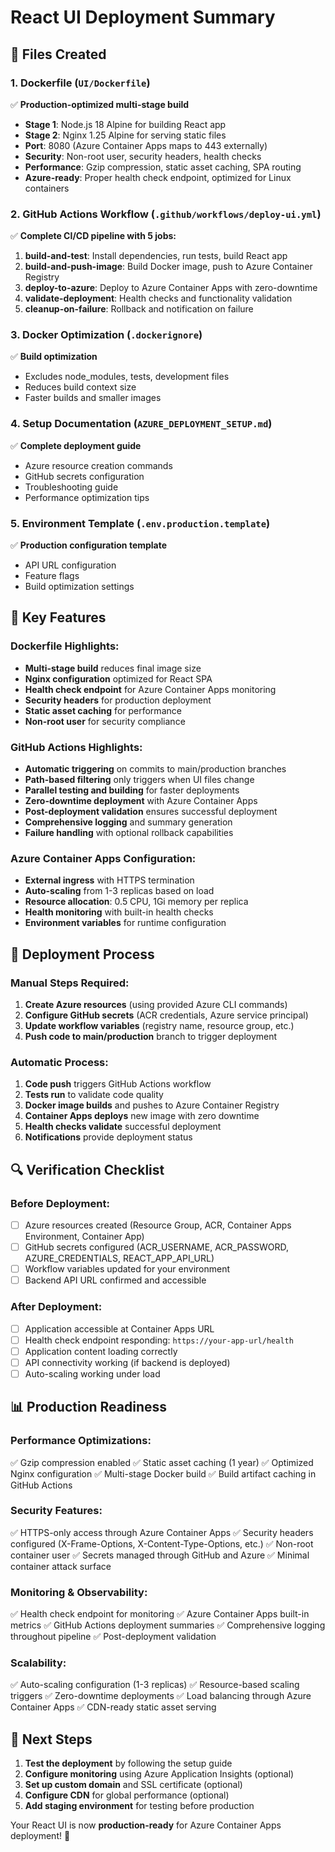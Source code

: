 # React UI Deployment Summary

## 📁 Files Created

### 1. **Dockerfile** (`UI/Dockerfile`)
✅ **Production-optimized multi-stage build**
- **Stage 1**: Node.js 18 Alpine for building React app
- **Stage 2**: Nginx 1.25 Alpine for serving static files
- **Port**: 8080 (Azure Container Apps maps to 443 externally)
- **Security**: Non-root user, security headers, health checks
- **Performance**: Gzip compression, static asset caching, SPA routing
- **Azure-ready**: Proper health check endpoint, optimized for Linux containers

### 2. **GitHub Actions Workflow** (`.github/workflows/deploy-ui.yml`)
✅ **Complete CI/CD pipeline with 5 jobs:**

1. **build-and-test**: Install dependencies, run tests, build React app
2. **build-and-push-image**: Build Docker image, push to Azure Container Registry
3. **deploy-to-azure**: Deploy to Azure Container Apps with zero-downtime
4. **validate-deployment**: Health checks and functionality validation
5. **cleanup-on-failure**: Rollback and notification on failure

### 3. **Docker Optimization** (`.dockerignore`)
✅ **Build optimization**
- Excludes node_modules, tests, development files
- Reduces build context size
- Faster builds and smaller images

### 4. **Setup Documentation** (`AZURE_DEPLOYMENT_SETUP.md`)
✅ **Complete deployment guide**
- Azure resource creation commands
- GitHub secrets configuration
- Troubleshooting guide
- Performance optimization tips

### 5. **Environment Template** (`.env.production.template`)
✅ **Production configuration template**
- API URL configuration
- Feature flags
- Build optimization settings

## 🔧 Key Features

### Dockerfile Highlights:
- **Multi-stage build** reduces final image size
- **Nginx configuration** optimized for React SPA
- **Health check endpoint** for Azure Container Apps monitoring
- **Security headers** for production deployment
- **Static asset caching** for performance
- **Non-root user** for security compliance

### GitHub Actions Highlights:
- **Automatic triggering** on commits to main/production branches
- **Path-based filtering** only triggers when UI files change
- **Parallel testing and building** for faster deployments
- **Zero-downtime deployment** with Azure Container Apps
- **Post-deployment validation** ensures successful deployment
- **Comprehensive logging** and summary generation
- **Failure handling** with optional rollback capabilities

### Azure Container Apps Configuration:
- **External ingress** with HTTPS termination
- **Auto-scaling** from 1-3 replicas based on load
- **Resource allocation**: 0.5 CPU, 1Gi memory per replica
- **Health monitoring** with built-in health checks
- **Environment variables** for runtime configuration

## 🚀 Deployment Process

### Manual Steps Required:
1. **Create Azure resources** (using provided Azure CLI commands)
2. **Configure GitHub secrets** (ACR credentials, Azure service principal)
3. **Update workflow variables** (registry name, resource group, etc.)
4. **Push code to main/production** branch to trigger deployment

### Automatic Process:
1. **Code push** triggers GitHub Actions workflow
2. **Tests run** to validate code quality
3. **Docker image builds** and pushes to Azure Container Registry
4. **Container Apps deploys** new image with zero downtime
5. **Health checks validate** successful deployment
6. **Notifications** provide deployment status

## 🔍 Verification Checklist

### Before Deployment:
- [ ] Azure resources created (Resource Group, ACR, Container Apps Environment, Container App)
- [ ] GitHub secrets configured (ACR_USERNAME, ACR_PASSWORD, AZURE_CREDENTIALS, REACT_APP_API_URL)
- [ ] Workflow variables updated for your environment
- [ ] Backend API URL confirmed and accessible

### After Deployment:
- [ ] Application accessible at Container Apps URL
- [ ] Health check endpoint responding: `https://your-app-url/health`
- [ ] Application content loading correctly
- [ ] API connectivity working (if backend is deployed)
- [ ] Auto-scaling working under load

## 📊 Production Readiness

### Performance Optimizations:
✅ Gzip compression enabled
✅ Static asset caching (1 year)
✅ Optimized Nginx configuration
✅ Multi-stage Docker build
✅ Build artifact caching in GitHub Actions

### Security Features:
✅ HTTPS-only access through Azure Container Apps
✅ Security headers configured (X-Frame-Options, X-Content-Type-Options, etc.)
✅ Non-root container user
✅ Secrets managed through GitHub and Azure
✅ Minimal container attack surface

### Monitoring & Observability:
✅ Health check endpoint for monitoring
✅ Azure Container Apps built-in metrics
✅ GitHub Actions deployment summaries
✅ Comprehensive logging throughout pipeline
✅ Post-deployment validation

### Scalability:
✅ Auto-scaling configuration (1-3 replicas)
✅ Resource-based scaling triggers
✅ Zero-downtime deployments
✅ Load balancing through Azure Container Apps
✅ CDN-ready static asset serving

## 🎯 Next Steps

1. **Test the deployment** by following the setup guide
2. **Configure monitoring** using Azure Application Insights (optional)
3. **Set up custom domain** and SSL certificate (optional)
4. **Configure CDN** for global performance (optional)
5. **Add staging environment** for testing before production

Your React UI is now **production-ready** for Azure Container Apps deployment! 🚀

